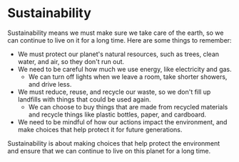 # Sustainability

Sustainability means we must make sure we take care of the earth, so we can continue to live on it for a long time. Here are some things to remember:

* We must protect our planet's natural resources, such as trees, clean water, and air, so they don't run out.
* We need to be careful how much we use energy, like electricity and gas.
  * We can turn off lights when we leave a room, take shorter showers, and drive less.
* We must reduce, reuse, and recycle our waste, so we don't fill up landfills with things that could be used again.
  * We can choose to buy things that are made from recycled materials and recycle things like plastic bottles, paper, and cardboard.
* We need to be mindful of how our actions impact the environment, and make choices that help protect it for future generations.

Sustainability is about making choices that help protect the environment and ensure that we can continue to live on this planet for a long time.
